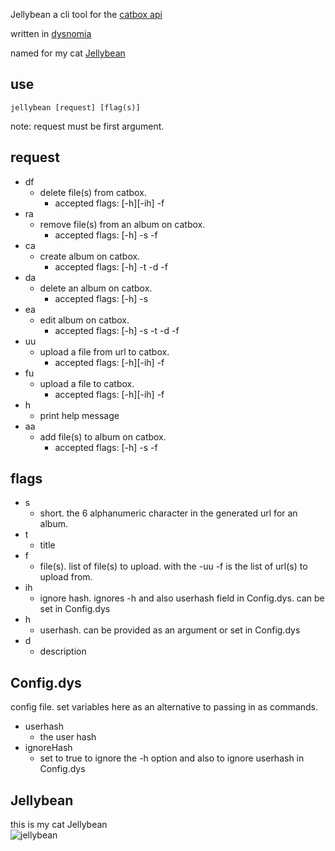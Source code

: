 Jellybean a cli tool for the [catbox api](https://catbox.moe/)  

written in [dysnomia](https://github.com/return5/Project-Dysnomia)  

named for my cat [Jellybean](#Jellybean)

## use
``jellybean [request] [flag(s)]``  

note: request must be first argument.  


## request
- df	
  - delete file(s) from catbox. 
    - accepted flags: [-h][-ih] -f  
- ra
	- remove file(s) from an album on catbox.
      - accepted flags: [-h] -s -f  
- ca
	- create album on catbox.
      - accepted flags: [-h] -t -d -f  
- da
	- delete an album on catbox.
      - accepted flags: [-h] -s  
- ea
	- edit album on catbox.
      - accepted flags: [-h] -s -t -d -f  
- uu
	- upload a file from url to catbox.
      - accepted flags: [-h][-ih] -f  
- fu
	- upload a file to catbox.
      - accepted flags: [-h][-ih] -f  
- h
	- print help message
- aa
	- add file(s) to album on catbox.
      - accepted flags: [-h] -s -f  

## flags
- s
  - short. the 6 alphanumeric character in the generated url for an album.  
- t
  - title
- f
  - file(s). list of file(s) to upload. with the -uu -f is the list of url(s) to upload from.  
- ih
  - ignore hash.  ignores -h and also userhash field in Config.dys. can be set in Config.dys  
- h
  - userhash. can be provided as an argument or set in Config.dys  
- d
  - description  

## Config.dys  
   config file. set variables here as an alternative to passing in as commands.
- userhash  
  - the user hash  
- ignoreHash  
  - set to true to ignore the -h option and also to ignore userhash in Config.dys  


## Jellybean  
this is my cat Jellybean  
![jellybean](/picture/Jellybean.png)
